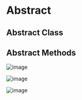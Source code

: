 # Abstract 
## Abstract Class 
## Abstract Methods

![image](https://user-images.githubusercontent.com/60498472/189511681-925c461f-ed62-472a-adfd-cf6be3b21b90.png)


![image](https://user-images.githubusercontent.com/60498472/189511684-67b7e135-18b9-4fc8-be82-1039fc8a962b.png)


![image](https://user-images.githubusercontent.com/60498472/189511687-4d0ceee2-5976-4117-b10a-97a6b0f8c1fa.png)

